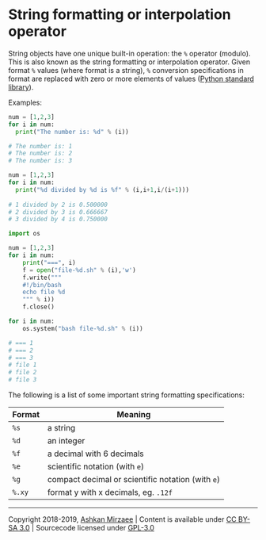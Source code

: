 # String formatting or interpolation operator

String objects have one unique built-in operation: the `%` operator (modulo). This is also known as the string formatting or interpolation operator. Given format `%` values (where format is a string), `%` conversion specifications in format are replaced with zero or more elements of values ([Python standard library](https://docs.python.org/3/library/stdtypes.html?highlight=string%20interpolation#printf-style-string-formatting)). 

Examples:

```python
num = [1,2,3]
for i in num:
  print("The number is: %d" % (i))

# The number is: 1
# The number is: 2
# The number is: 3
```

```python
num = [1,2,3]
for i in num:
  print("%d divided by %d is %f" % (i,i+1,i/(i+1)))
  
# 1 divided by 2 is 0.500000
# 2 divided by 3 is 0.666667
# 3 divided by 4 is 0.750000
```

```python
import os

num = [1,2,3]
for i in num:
    print("===", i)
    f = open("file-%d.sh" % (i),'w')
    f.write("""                                                                                       
    #!/bin/bash                                                                                       
    echo file %d                                                                                   
    """ % i))
    f.close()

for i in num:
    os.system("bash file-%d.sh" % (i))

# === 1
# === 2
# === 3
# file 1
# file 2
# file 3
```

The following is a list of some important string formatting specifications:

|Format|Meaning|
|---|---|
|`%s`|a string|
|`%d`|an integer|
|`%f`|a decimal with 6 decimals|
|`%e`|scientific notation (with `e`)|
|`%g`|compact decimal or scientific notation (with `e`)|
|`%.xy`|format y with x decimals, eg. `.12f`|

---
Copyright 2018-2019, [Ashkan Mirzaee](https://ashki23.github.io/index.html) | Content is available under [CC BY-SA 3.0](https://creativecommons.org/licenses/by-sa/3.0/) | Sourcecode licensed under [GPL-3.0](https://www.gnu.org/licenses/gpl-3.0.en.html)
